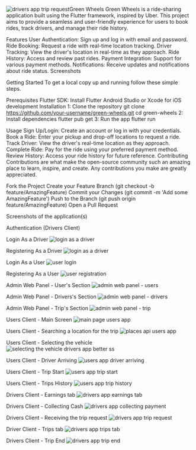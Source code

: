 ![drivers app trip request](https://github.com/user-attachments/assets/eaf3771c-6a69-464a-a8b8-43b9f3e446bc)Green Wheels
Green Wheels is a ride-sharing application built using the Flutter framework, inspired by Uber. This project aims to provide a seamless and user-friendly experience for users to book rides, track drivers, and manage their ride history.

Features
User Authentication: Sign up and log in with email and password.
Ride Booking: Request a ride with real-time location tracking.
Driver Tracking: View the driver's location in real-time as they approach.
Ride History: Access and review past rides.
Payment Integration: Support for various payment methods.
Notifications: Receive updates and notifications about ride status.
Screenshots



Getting Started
To get a local copy up and running follow these simple steps.

Prerequisites
Flutter SDK: Install Flutter
Android Studio or Xcode for iOS development
Installation
1: Clone the repository
git clone https://github.com/your-username/green-wheels.git
cd green-wheels
2: Install dependencies
flutter pub get
3: Run the app
flutter run


Usage
Sign Up/Login: Create an account or log in with your credentials.
Book a Ride: Enter your pickup and drop-off locations to request a ride.
Track Driver: View the driver's real-time location as they approach.
Complete Ride: Pay for the ride using your preferred payment method.
Review History: Access your ride history for future reference.
Contributing
Contributions are what make the open-source community such an amazing place to learn, inspire, and create. Any contributions you make are greatly appreciated.

Fork the Project
Create your Feature Branch (git checkout -b feature/AmazingFeature)
Commit your Changes (git commit -m 'Add some AmazingFeature')
Push to the Branch (git push origin feature/AmazingFeature)
Open a Pull Request


Screenshots of the application(s)

Authentication (Drivers Client)

Login As a Driver
![login as a driver](https://github.com/user-attachments/assets/a0bd4a41-a7c3-4ae0-8f72-f7680783fc98)


Registering As a Driver
![login as a driver](https://github.com/user-attachments/assets/a905f276-b7e8-4c24-8521-a5394b7c4815)

Login As a User
![user login](https://github.com/user-attachments/assets/39b58fac-25a5-441d-a98d-5a8b235fcb47)

Registering As a User
![user registration](https://github.com/user-attachments/assets/0f5c1a8e-879c-4552-bc5b-621a4eb6109f)

Admin Web Panel - User's Section
![admin web panel - users](https://github.com/user-attachments/assets/e3a8cea5-1f3f-4d95-b030-f50713172060)

Admin Web Panel - Drivers's Section
![admin web panel - drivers](https://github.com/user-attachments/assets/90bf5442-b962-40a2-af52-404afb8781fe)

Admin Web Panel - Trip's Section
![admin web panel - trip](https://github.com/user-attachments/assets/41cab1d4-8efb-434f-ac36-15ea56fde328)

Users Client - Main Screen
![main page users app](https://github.com/user-attachments/assets/dc8dbc2b-ef6a-45f2-9d4f-8a8acca85a41)

Users Client - Searching a location for the trip
![places api users app](https://github.com/user-attachments/assets/761e1996-0af4-4749-9c2c-89156647ee29)

Users Client - Selecting the vehicle
![selecting the vehicle drivers app better ss](https://github.com/user-attachments/assets/2b8c0045-2b2f-424e-8050-8d54bbe8611a)

Users Client - Driver Arriving
![users app driver arriving](https://github.com/user-attachments/assets/c0a05257-53b5-4792-b922-c3be6d1a55ba)

Users Client - Trip Start
![users app trip start](https://github.com/user-attachments/assets/2fa1a088-db8f-442a-85aa-17cd61271381)

Users Client - Trips History
![users app trip history](https://github.com/user-attachments/assets/51acc5bd-3513-462c-a157-d8707de44b75)

Drivers Client - Earnings tab
![drivers app earnings tab](https://github.com/user-attachments/assets/27649199-8932-4ad7-b8cc-86cd3d0bef3d)

Drivers Client - Collecting Cash
![drivers app collecting payment](https://github.com/user-attachments/assets/8c62f7f9-2ae9-4192-af78-bc86a7a26c9c)

Drivers Client - Receiving the trip request
![drivers app trip request](https://github.com/user-attachments/assets/9d8dd9f8-fa9e-4327-a977-91543ecc5f1e)

Driver Client - Trips tab
![drivers app trips tab](https://github.com/user-attachments/assets/c22c961c-8b4f-4567-a90b-08ae95923090)

Drivers Client - Trip End
![drivers app trip end](https://github.com/user-attachments/assets/de3d6c27-bb5c-4dc7-b894-286d2f9bfb38)















